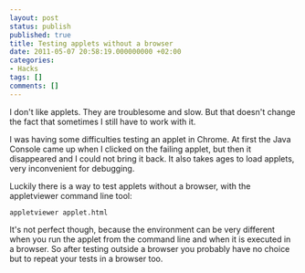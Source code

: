 ```yaml
---
layout: post
status: publish
published: true
title: Testing applets without a browser
date: 2011-05-07 20:58:19.000000000 +02:00
categories:
- Hacks
tags: []
comments: []
---
```

I don't like applets. They are troublesome and slow. But that doesn't change the fact that sometimes I still have to work with it.

I was having some difficulties testing an applet in Chrome. At first the Java Console came up when I clicked on the failing applet, but then it disappeared and I could not bring it back. It also takes ages to load applets, very inconvenient for debugging.

Luckily there is a way to test applets without a browser, with the appletviewer command line tool:

```
appletviewer applet.html
```

It's not perfect though, because the environment can be very different when you run the applet from the command line and when it is executed in a browser. So after testing outside a browser you probably have no choice but to repeat your tests in a browser too.
